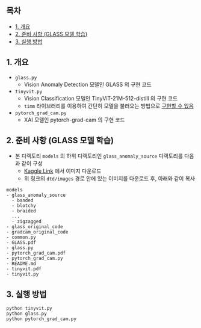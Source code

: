 ## 목차

* [1. 개요](#1-개요)
* [2. 준비 사항 (GLASS 모델 학습)](#2-준비-사항-glass-모델-학습)
* [3. 실행 방법](#3-실행-방법)

## 1. 개요

* ```glass.py```
  * Vision Anomaly Detection 모델인 GLASS 의 구현 코드
* ```tinyvit.py```
  * Vision Classification 모델인 TinyViT-21M-512-distill 의 구현 코드
  * ```timm``` 라이브러리를 이용하여 간단히 모델을 불러오는 방법으로 [구현할 수 있음](https://huggingface.co/timm/tiny_vit_21m_512.dist_in22k_ft_in1k)
* ```pytorch_grad_cam.py```
  * XAI 모델인 pytorch-grad-cam 의 구현 코드

## 2. 준비 사항 (GLASS 모델 학습)

* 본 디렉토리 ```models``` 의 하위 디렉토리인 ```glass_anomaly_source``` 디렉토리를 다음과 같이 구성
  * [Kaggle Link](https://www.kaggle.com/datasets/jmexpert/describable-textures-dataset-dtd) 에서 이미지 다운로드
  * 위 링크의 ```dtd/images``` 경로 안에 있는 이미지를 다운로드 후, 아래와 같이 복사

```
models
- glass_anomaly_source
  - banded
  - blotchy
  - braided
  ...
  - zigzagged
- glass_original_code
- gradcam_original_code
- common.py
- GLASS.pdf
- glass.py
- pytorch_grad_cam.pdf
- pytorch_grad_cam.py
- README.md
- tinyvit.pdf
- tinyvit.py
```

## 3. 실행 방법

```
python tinyvit.py
python glass.py
python pytorch_grad_cam.py
```